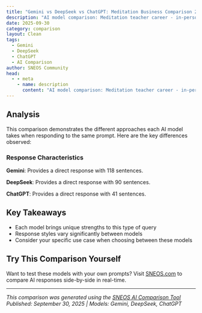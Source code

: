 ```yaml
---
title: "Gemini vs DeepSeek vs ChatGPT: Meditation Business Comparison 2025"
description: "AI model comparison: Meditation teacher career - in-person and online classes..."
date: 2025-09-30
category: comparison
layout: Clean
tags:
  - Gemini
  - DeepSeek
  - ChatGPT
  - AI Comparison
author: SNEOS Community
head:
  - - meta
    - name: description
      content: "AI model comparison: Meditation teacher career - in-person and online classes..."
---
```


<ChatComparison
  title="Gemini vs DeepSeek vs ChatGPT: Meditation Business Comparison 2025"
  prompt="Meditation teacher career - in-person and online classes"
  :responses='{
    "Gemini": "Okay, let\u0027s break down the career path of a meditation teacher, both for in-person and online classes.  This is a rewarding but often challenging career, requiring a blend of personal practice, teaching skills, business acumen, and marketing savvy.\n\n**I. Foundations: Personal Practice \u0026 Knowledge**\n\n*   **Dedicated Personal Practice:** This is absolutely non-negotiable. You cannot effectively teach what you don\u0027t embody.  Regular, consistent meditation practice is the bedrock of your credibility and effectiveness.  Explore different meditation techniques (mindfulness, loving-kindness, transcendental, etc.) to find what resonates with you and what you might want to specialize in.\n\n*   **Deep Understanding of Meditation Principles:**  Go beyond just *doing* meditation.  Study the underlying philosophies, psychology, and neuroscience of meditation.  Read books, articles, listen to podcasts, and attend retreats.  Familiarize yourself with the history and traditions of the various techniques you\u0027re interested in teaching.\n\n*   **Consider a Specific Lineage or Tradition:**  While you can be eclectic, many meditation teachers find value in aligning with a particular lineage or tradition (e.g., Vipassana, Zen, Yoga Nidra).  This provides a structured framework for your teaching and gives you access to established resources and communities.\n\n**II. Training \u0026 Certification**\n\n*   **Meditation Teacher Training Programs:**  These programs provide you with the knowledge, skills, and confidence to lead others.  Look for programs that:\n\n    *   **Are comprehensive:**  Covering meditation techniques, teaching methodology, ethics, business aspects, and marketing.\n    *   **Are led by experienced teachers:**  Research the program leaders\u0027 background and qualifications.\n    *   **Offer supervised teaching practice:**  Giving you opportunities to practice teaching under guidance and receive feedback.\n    *   **Align with your values and interests:**  Choose a program that focuses on the meditation styles you want to teach.\n    *   **Are accredited (optional, but can be beneficial):**  While there isn\u0027t a single universal accreditation body for meditation teachers, some programs are accredited by organizations that uphold certain standards.  Research the accreditation organization to see if it aligns with your values.\n*   **Yoga Teacher Training (Optional):** If you\u0027re interested in teaching meditation in conjunction with yoga, a 200-hour (or higher) yoga teacher training can be a valuable asset.  Yoga and meditation often complement each other.\n*   **Specialty Certifications:** Consider specializing in a niche area, such as:\n    *   **Mindfulness-Based Stress Reduction (MBSR):**  A well-established and researched program for stress reduction.\n    *   **Mindfulness-Based Cognitive Therapy (MBCT):**  A program that combines mindfulness with cognitive therapy for depression and anxiety.\n    *   **Trauma-Informed Meditation:**  Understanding how to teach meditation safely and effectively to individuals who have experienced trauma.\n    *   **Meditation for Children/Teens:**  Tailoring meditation practices for younger audiences.\n    *   **Corporate Mindfulness:**  Bringing meditation into the workplace.\n\n**III. Developing Your Teaching Skills**\n\n*   **Practice Teaching:**  The best way to improve your teaching is to practice!  Offer free or low-cost classes to friends, family, or community groups.\n*   **Seek Feedback:**  Ask for constructive criticism from your students and mentors.\n*   **Observe Experienced Teachers:**  Attend classes or workshops led by teachers you admire and observe their teaching style, techniques, and interactions with students.\n*   **Cultivate Your Own Unique Style:**  While learning from others is important, develop your own authentic teaching voice and approach.\n*   **Continuing Education:**  Stay up-to-date on the latest research and trends in meditation by attending workshops, conferences, and online courses.\n\n**IV. In-Person Classes**\n\n*   **Finding a Venue:**\n\n    *   **Yoga studios:**  A natural fit for meditation classes.\n    *   **Community centers:**  Often offer affordable rental rates.\n    *   **Libraries:**  May have meeting rooms available.\n    *   **Wellness centers:**  Integrative health centers often offer space for complementary practices.\n    *   **Corporate offices:**  Offer lunchtime or after-work meditation sessions to employees.\n    *   **Retreat centers:**  Host weekend or longer retreats.\n    *   **Your own home:**  If you have a suitable space.\n*   **Class Formats:**\n\n    *   **Drop-in classes:**  Students pay per class.\n    *   **Series of classes:**  A structured program over several weeks.\n    *   **Workshops:**  In-depth exploration of a specific topic.\n    *   **Retreats:**  Immersive experiences lasting several days.\n*   **Building Your Local Network:**\n\n    *   **Connect with other wellness professionals:**  Yoga teachers, therapists, massage therapists, etc.\n    *   **Attend local events:**  Network with potential students and partners.\n    *   **Offer introductory workshops:**  Give people a taste of your teaching style.\n    *   **Partner with local businesses:**  Offer meditation sessions for their employees or customers.\n\n**V. Online Classes**\n\n*   **Platform Selection:**\n\n    *   **Zoom:**  A popular platform for live, interactive classes.\n    *   **YouTube:**  Good for hosting free or monetized recordings.\n    *   **Teachable/Thinkific/Kajabi:**  Platforms for creating and selling online courses.\n    *   **Insight Timer:**  A meditation app with a large audience where you can offer guided meditations.\n    *   **Your own website:**  Allows for more control but requires technical expertise.\n*   **Technical Setup:**\n\n    *   **Reliable internet connection:**  Essential for smooth streaming.\n    *   **High-quality microphone:**  Clear audio is crucial for guided meditations.\n    *   **Webcam:**  Optional, but recommended for building connection with students.\n    *   **Good lighting:**  Ensure you are well-lit.\n    *   **Quiet and comfortable space:**  Minimize distractions.\n*   **Online Class Formats:**\n\n    *   **Live, interactive classes:**  Offer real-time guidance and Q\u0026A.\n    *   **Pre-recorded courses:**  Allow students to learn at their own pace.\n    *   **Guided meditation recordings:**  Offer a variety of meditation practices.\n    *   **Membership programs:**  Provide ongoing access to classes and resources for a monthly fee.\n*   **Building Your Online Presence:**\n\n    *   **Website:**  Create a professional website with information about your services, qualifications, and testimonials.\n    *   **Social Media:**  Use social media platforms (e.g., Instagram, Facebook, LinkedIn) to share valuable content, connect with potential students, and promote your classes.\n    *   **Email Marketing:**  Build an email list and send out regular newsletters with updates, tips, and special offers.\n\n**VI. Business \u0026 Marketing Considerations**\n\n*   **Define Your Target Audience:**  Who are you trying to reach? (e.g., beginners, stressed professionals, people with anxiety).  Tailor your marketing and teaching to their needs.\n*   **Develop a Brand Identity:**  Create a consistent brand (logo, colors, font) that reflects your teaching style and values.\n*   **Pricing:**  Research what other meditation teachers in your area (or online) are charging and set your prices accordingly.  Consider offering packages or discounts.\n*   **Marketing Strategies:**\n\n    *   **Content Marketing:**  Create valuable content (blog posts, articles, videos) related to meditation.\n    *   **Search Engine Optimization (SEO):**  Optimize your website and content for search engines.\n    *   **Social Media Marketing:**  Use social media to connect with potential students and promote your classes.\n    *   **Paid Advertising:**  Consider running ads on Google or social media.\n    *   **Public Speaking:**  Offer talks or workshops at local events.\n    *   **Collaborations:**  Partner with other wellness professionals or businesses.\n    *   **Testimonials:**  Collect testimonials from satisfied students.\n*   **Business Structure:**  Choose a legal business structure (e.g., sole proprietorship, LLC) and obtain any necessary licenses or permits.\n*   **Insurance:**  Consider obtaining liability insurance to protect yourself in case of accidents or injuries.\n*   **Financial Management:**  Track your income and expenses, and manage your finances responsibly.\n*   **Ethical Considerations:**  Adhere to ethical guidelines for meditation teachers, respecting boundaries, maintaining confidentiality, and avoiding exploitation.\n\n**VII. Important Considerations for Success**\n\n*   **Authenticity:**  Be genuine and authentic in your teaching.  Share your own experiences and struggles with meditation.\n*   **Empathy:**  Be compassionate and understanding towards your students.  Create a safe and supportive learning environment.\n*   **Patience:**  Building a successful meditation teaching career takes time and effort.  Be patient and persistent.\n*   **Adaptability:**  Be willing to adapt your teaching style and methods to meet the needs of your students.\n*   **Self-Care:**  Remember to prioritize your own well-being.  Meditation teaching can be emotionally demanding, so it\u0027s important to practice self-care and avoid burnout.\n*   **Continuous Learning:** The field of meditation and mindfulness is constantly evolving. Commit to continuous learning and professional development.\n\n**Key Takeaways:**\n\n*   **Personal practice is paramount.**\n*   **Quality training and certification are essential.**\n*   **Develop strong teaching skills and a unique style.**\n*   **Build a strong online presence and marketing strategy.**\n*   **Focus on building relationships and creating a supportive community.**\n*   **Be patient, persistent, and adaptable.**\n*   **Prioritize your own well-being.**\n\nThis is a comprehensive overview. Good luck on your path to becoming a meditation teacher! Remember to enjoy the journey.\n",
    "DeepSeek": "Of course. A career as a meditation teacher, offering both in-person and online classes, is a fulfilling and viable path. It combines a passion for personal practice with the entrepreneurial spirit of building a business.\n\nHere is a comprehensive guide to building a career as a meditation teacher in both the physical and digital spaces.\n\n---\n\n### **Part 1: The Foundation - Becoming a Qualified Teacher**\n\nBefore you start marketing classes, you need a solid foundation.\n\n**1. Deepen Your Personal Practice:**\nYou cannot teach what you do not embody. A consistent, long-term personal meditation practice (typically several years) is non-negotiable. It builds your credibility, authenticity, and ability to guide others from a place of experience.\n\n**2. Get Certified:**\nWhile not always legally required, a certification is crucial for credibility, insurance, and skill-building.\n*   **Reputable Programs:** Look for programs from established organizations like the Mindfulness-Based Stress Reduction (MBSR) network, the International Mindfulness Teachers Association (IMTA), Transcendental Meditation, or other Yoga Alliance-certified meditation programs (RYT-500 with a meditation focus).\n*   **What to Look For:** A good program includes curriculum on meditation techniques, neuroscience, psychology, teaching methodology, ethics, and plenty of practicum (guided teaching hours).\n\n**3. Define Your Niche:**\n\u0022Meditation\u0022 is broad. Specializing helps you stand out.\n*   **Examples:** Mindfulness-Based Stress Reduction (MBSR), mindfulness for athletes, meditation for anxiety, corporate wellness, meditation for creativity, loving-kindness practices, or guided meditation for sleep.\n\n**4. Get Insured:**\nProfessional liability insurance is essential, especially for in-person work. Organizations like the International Association of Yoga Therapists (IAYT) or other wellness professional bodies offer affordable plans.\n\n---\n\n### **Part 2: Building Your In-Person Teaching Business**\n\nIn-person classes offer connection, community, and a tangible energy that is highly valued.\n\n**1. Find Your Venues:**\n*   **Yoga Studios:** The most common starting point. Offer to teach a weekly class. You\u0027ll often be paid a percentage of the student drop-in fee or a flat rate.\n*   **Corporate Wellness Programs:** A lucrative niche. Pitch to HR departments for weekly sessions, workshops, or \u0022lunch and learn\u0022 events.\n*   **Community Centers \u0026 Libraries:** Often have low-cost rental spaces and attract a diverse audience.\n*   **Private Practice:** Rent a small, quiet office or healing space to offer one-on-one sessions or small group classes.\n*   **Wellness Retreats:** Partner with retreat centers to lead meditation sessions.\n\n**2. Structure Your Classes:**\n*   **Format:** A typical 60-minute class might include: an introduction/theory (10 min), a guided meditation (20-30 min), a period of silent practice (10-15 min), and a Q\u0026A/sharing circle (10 min).\n*   **Offer Tiers:** Introductory workshops, 4-week or 8-week courses, and ongoing drop-in classes.\n\n**3. Marketing for In-Person:**\n*   **Local SEO:** Ensure you are on Google My Business.\n*   **Flyers \u0026 Local Press:** Post in coffee shops, health food stores, and community boards.\n*   **Networking:** Connect with yoga teachers, therapists, massage therapists, and other wellness professionals for cross-referrals.\n*   **Free \u0022Taster\u0022 Sessions:** Host a free introductory class at a local park, library, or studio to build your initial client list.\n\n---\n\n### **Part 3: Building Your Online Teaching Business**\n\nThe online space offers incredible scalability and the ability to reach a global audience.\n\n**1. Choose Your Platforms \u0026 Tech:**\n*   **Live-Streaming Platforms:** Zoom is the industry standard for its breakout room and audio management features. Other options include Google Meet or Skype.\n*   **On-Demand Platform:** For pre-recorded classes, you can use platforms like Teachable, Thinkific, or Kajabi to host your own \u0022meditation school.\u0022 Alternatively, you can sell videos on Vimeo On Demand.\n*   **Membership Sites:** Use platforms like Patreon, Mighty Networks, or Memberpress to create a subscription community with exclusive content.\n\n**2. Online Class Formats:**\n*   **Live Group Classes (via Zoom):** Very similar to in-person but from your home. You can see participants and create a sense of community.\n*   **On-Demand Video Library:** Pre-recorded sessions that students can access anytime. This provides passive income.\n*   **Hybrid Memberships:** A combination of live classes, a library of recordings, and community forums (e.g., a private Facebook group).\n*   **One-on-One Coaching:** Conducted via video call for personalized guidance.\n\n**3. Marketing for Online:**\n*   **Content Marketing:** Start a blog, YouTube channel, or podcast about meditation. Provide immense value to attract your ideal students.\n*   **Social Media:** Use Instagram, TikTok, and Facebook to share short, calming videos, meditation tips, and live Q\u0026As. This is your digital storefront.\n*   **Email List:** This is your most valuable asset. Offer a free 5-day meditation challenge or a guided audio in exchange for an email address to build your list.\n*   **Paid Ads:** Once you have a proven offer, you can use targeted Facebook/Instagram ads to promote your online courses or memberships.\n\n---\n\n### **Part 4: The Hybrid Model - Integrating In-Person and Online**\n\nThe most resilient and successful model is a hybrid one. They feed into each other.\n\n*   **Record Your In-Person Classes:** With permission, record the audio of your in-person sessions. You can edit and sell them as part of your online library.\n*   **Promote Online to In-Person:** Offer your in-person students a discount on your online membership for their daily practice at home.\n*   **Global Reach, Local Touch:** Use your online presence to build a global brand, and use your in-person classes to create a strong local community. A student from another country who finds you online might sign up for an intensive when they visit your city.\n*   **Contingency Planning:** Having an established online business means you are not vulnerable to lockdowns (like during a pandemic) or venue closures.\n\n---\n\n### **Career Pathways \u0026 Income Potential**\n\n*   **Income:** Varies wildly. A teacher just starting might make $30-$60 for a studio class. An established teacher with corporate contracts, a thriving online membership, and private clients can earn $60,000 - $100,000\u002B annually. Top-tier teachers with bestselling courses earn significantly more.\n*   **Pathways:**\n    1.  **The Freelancer:** Teaches at multiple studios and has a few private clients.\n    2.  **The Specialist:** Focuses exclusively on a niche like corporate wellness or athlete performance.\n    3.  **The Digital Entrepreneur:** Focuses primarily on building online courses, memberships, and a digital brand.\n    4.  **The Integrator:** Combines teaching with other modalities like yoga therapy, life coaching, or counseling.\n\n### **Key Challenges \u0026 How to Overcome Them**\n\n*   **Market Saturation:** Differentiate yourself with a clear niche and authentic voice.\n*   **\u0022The Starving Artist\u0022 Mindset:** Value your expertise. Charge professional rates and don\u0027t be afraid to talk about money.\n*   **Self-Motivation:** As your own boss, you must be disciplined with your practice, marketing, and administrative tasks.\n*   **Tech Intimidation:** Start simple (just Zoom) and gradually learn one new platform at a time. You can outsource tech later.\n\n### **Final Takeaway**\n\nA career as a meditation teacher is a journey of sharing a profound gift. By building a strong foundation, clearly defining your offerings, and strategically leveraging both in-person and online platforms, you can create a sustainable, impactful, and deeply rewarding career that helps others find more peace and clarity in their lives.",
    "ChatGPT": "Starting a career as a meditation teacher offering both in-person and online classes can be fulfilling and lucrative. Here\u2019s a step-by-step guide to help you get started and grow your meditation teaching career:\n\n### 1. Develop Your Meditation Practice\n- **Deepen your own meditation practice:** Regular personal practice is essential.\n- **Explore different meditation techniques:** Mindfulness, Vipassana, transcendental meditation, loving-kindness, guided visualization, etc.\n\n### 2. Get Certified and Educated\n- **Complete a meditation teacher training program:** Look for accredited or well-recognized courses.\n- **Consider complementary certifications:** Yoga teacher training, mindfulness coaching, or stress reduction programs can add value.\n\n### 3. Define Your Niche and Style\n- Choose your focus: corporate meditation, stress relief, spiritual growth, mindfulness for kids, etc.\n- Develop a unique teaching style or blend techniques.\n\n### 4. Set Up Your In-Person Classes\n- **Find a suitable location:** Yoga studios, community centers, wellness clinics, or your own space.\n- **Schedule classes:** Weekly drop-in sessions, workshops, retreats.\n- **Create a lesson plan:** Structure for beginners to advanced practitioners.\n\n### 5. Build Your Online Presence\n- **Create a website:** Include your biography, class schedule, pricing, contact info, blog, and testimonials.\n- **Offer online classes:** Use platforms like Zoom, Google Meet, or dedicated apps.\n- **Record sessions:** For on-demand class offerings.\n- **Use social media:** Instagram, Facebook, YouTube, TikTok to share tips, live sessions, and grow your audience.\n\n### 6. Market Your Services\n- Network with local wellness centers, gyms, and healthcare providers.\n- Offer free sample classes or workshops to attract students.\n- Collaborate with influencers or wellness bloggers.\n- Use email marketing to keep students engaged.\n- Run paid ads targeting local and online audiences.\n\n### 7. Handle Business Logistics\n- Set pricing models: drop-in rates, class packages, subscriptions.\n- Manage scheduling and payments: tools like Mindbody, Acuity Scheduling, or Calendly.\n- Keep records for taxes and business expenses.\n- Ensure you have liability insurance.\n\n### 8. Continue Your Education\n- Attend retreats, workshops, and advanced teacher training.\n- Stay updated on meditation research and trends.\n- Get feedback from students to refine your teaching.\n\n---\n\n### Tips for Success\n- Be authentic and patient; building a client base takes time.\n- Foster a supportive community among your students.\n- Offer personalized guidance for better results.\n- Stay consistent with your marketing efforts.\n- Focus on the genuine benefits your students experience.\n\nIf you want, I can help you draft a business plan, create marketing content, or outline a curriculum for your classes. Would you like help with any of these?"
  }'
  published-date="16:37"
/>

## Analysis

This comparison demonstrates the different approaches each AI model takes when responding to the same prompt. Here are the key differences observed:

### Response Characteristics

**Gemini**: Provides a direct response with 118 sentences. 

**DeepSeek**: Provides a direct response with 90 sentences. 

**ChatGPT**: Provides a direct response with 41 sentences. 

## Key Takeaways

- Each model brings unique strengths to this type of query
- Response styles vary significantly between models
- Consider your specific use case when choosing between these models

## Try This Comparison Yourself

Want to test these models with your own prompts? Visit [SNEOS.com](https://sneos.com) to compare AI responses side-by-side in real-time.

---

*This comparison was generated using the [SNEOS AI Comparison Tool](https://sneos.com)*
*Published: September 30, 2025 | Models: Gemini, DeepSeek, ChatGPT*
